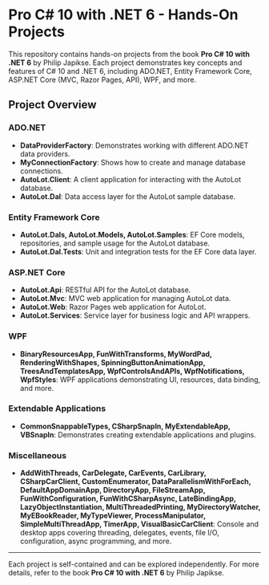 # Pro C# 10 with .NET 6 - Hands-On Projects

This repository contains hands-on projects from the book **Pro C# 10 with .NET 6** by Philip Japikse. Each project demonstrates key concepts and features of C# 10 and .NET 6, including ADO.NET, Entity Framework Core, ASP.NET Core (MVC, Razor Pages, API), WPF, and more.

## Project Overview

### ADO.NET
- **DataProviderFactory**: Demonstrates working with different ADO.NET data providers.
- **MyConnectionFactory**: Shows how to create and manage database connections.
- **AutoLot.Client**: A client application for interacting with the AutoLot database.
- **AutoLot.Dal**: Data access layer for the AutoLot sample database.

### Entity Framework Core
- **AutoLot.Dals, AutoLot.Models, AutoLot.Samples**: EF Core models, repositories, and sample usage for the AutoLot database.
- **AutoLot.Dal.Tests**: Unit and integration tests for the EF Core data layer.

### ASP.NET Core
- **AutoLot.Api**: RESTful API for the AutoLot database.
- **AutoLot.Mvc**: MVC web application for managing AutoLot data.
- **AutoLot.Web**: Razor Pages web application for AutoLot.
- **AutoLot.Services**: Service layer for business logic and API wrappers.

### WPF
- **BinaryResourcesApp, FunWithTransforms, MyWordPad, RenderingWithShapes, SpinningButtonAnimationApp, TreesAndTemplatesApp, WpfControlsAndAPIs, WpfNotifications, WpfStyles**: WPF applications demonstrating UI, resources, data binding, and more.

### Extendable Applications
- **CommonSnappableTypes, CSharpSnapIn, MyExtendableApp, VBSnapIn**: Demonstrates creating extendable applications and plugins.

### Miscellaneous
- **AddWithThreads, CarDelegate, CarEvents, CarLibrary, CSharpCarClient, CustomEnumerator, DataParallelismWithForEach, DefaultAppDomainApp, DirectoryApp, FileStreamApp, FunWithConfiguration, FunWithCSharpAsync, LateBindingApp, LazyObjectInstantiation, MultiThreadedPrinting, MyDirectoryWatcher, MyEBookReader, MyTypeViewer, ProcessManipulator, SimpleMultiThreadApp, TimerApp, VisualBasicCarClient**: Console and desktop apps covering threading, delegates, events, file I/O, configuration, async programming, and more.

---

Each project is self-contained and can be explored independently. For more details, refer to the book **Pro C# 10 with .NET 6** by Philip Japikse.
